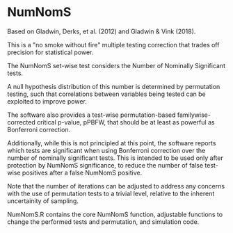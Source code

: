 # NumNomS

Based on Gladwin, Derks, et al. (2012) and Gladwin & Vink (2018).

This is a "no smoke without fire" multiple testing correction that trades off precision for statistical power.

The NumNomS set-wise test considers the Number of Nominally Significant tests.

A null hypothesis distribution of this number is determined by permutation testing, such that correlations between variables being tested can be exploited to improve power.

The software also provides a test-wise permutation-based familywise-corrected critical p-value, pPBFW, that should be at least as powerful as Bonferroni correction.

Additionally, while this is not principled at this point, the software reports which tests are significant when using Bonferroni correction over the number of nominally significant tests. This is intended to be used only after protection by NumNomS significance, to reduce the number of false test-wise positives after a false NumNomS positive.

Note that the number of iterations can be adjusted to address any concerns with the use of permutation tests to a trivial level, relative to the inherent uncertainity of sampling.

NumNomS.R contains the core NumNomS function, adjustable functions to change the performed tests and permutation, and simulation code.
